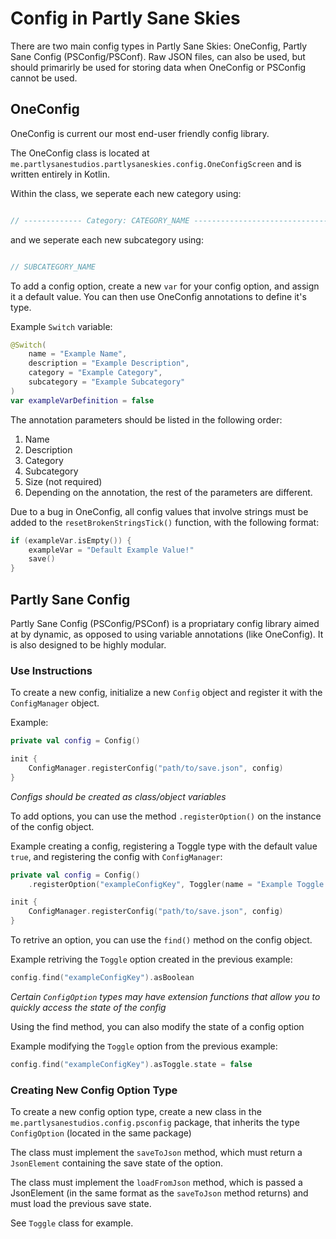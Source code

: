 # Config in Partly Sane Skies

There are two main config types in Partly Sane Skies: OneConfig, Partly Sane Config (PSConfig/PSConf). Raw JSON files, can also be used, but should primarirly be used for storing data when OneConfig or PSConfig cannot be used.

## OneConfig

OneConfig is current our most end-user friendly config library. 

The OneConfig class is located at ``me.partlysanestudios.partlysaneskies.config.OneConfigScreen`` and is written entirely in Kotlin.

Within the class, we seperate each new category using:

```kt

// ------------- Category: CATEGORY_NAME ---------------------------------

```

and we seperate each new subcategory using:

```kt

// SUBCATEGORY_NAME

```

To add a config option, create a new ``var`` for your config option, and assign it a default value. You can then use OneConfig annotations to define it's type. 

Example ``Switch`` variable:
```kt
@Switch(
    name = "Example Name",
    description = "Example Description",
    category = "Example Category",
    subcategory = "Example Subcategory"
)
var exampleVarDefinition = false
```

The annotation parameters should be listed in the following order:

1. Name
2. Description
3. Category
4. Subcategory
5. Size (not required)
6. Depending on the annotation, the rest of the parameters are different.


Due to a bug in OneConfig, all config values that involve strings must be added to the ``resetBrokenStringsTick()`` function, with the following format:

```kt
if (exampleVar.isEmpty()) {
    exampleVar = "Default Example Value!"
    save()
}
```

## Partly Sane Config

Partly Sane Config (PSConfig/PSConf) is a propriatary config library aimed at by dynamic, as opposed to using variable annotations (like OneConfig). It is also designed to be highly modular. 

### Use Instructions

To create a new config, initialize a new ``Config`` object and register it with the ``ConfigManager`` object.

Example:

```kt
private val config = Config()

init {
    ConfigManager.registerConfig("path/to/save.json", config)
}
```

*Configs should be created as class/object variables*

To add options, you can use the method ``.registerOption()`` on the instance of the config object. 

Example creating a config, registering a Toggle type with the default value ``true``, and registering the config with ``ConfigManager``:

```kt
private val config = Config()
    .registerOption("exampleConfigKey", Toggler(name = "Example Toggle Display Name", description = "Example toggle description", defaultValue = true))

init {
    ConfigManager.registerConfig("path/to/save.json", config)
}
```



To retrive an option, you can use the ``find()`` method on the config object.

Example retriving the ``Toggle`` option created in the previous example:

```kt
config.find("exampleConfigKey").asBoolean
```
*Certain ``ConfigOption`` types may have extension functions that allow you to quickly access the state of the config*

Using the find method, you can also modify the state of a config option

Example modifying the ``Toggle`` option from the previous example:
```kt
config.find("exampleConfigKey").asToggle.state = false
```

### Creating New Config Option Type

To create a new config option type, create a new class in the ``me.partlysanestudios.config.psconfig`` package, that inherits the type ``ConfigOption`` (located in the same package)

The class must implement the ``saveToJson`` method, which must return a ``JsonElement`` containing the save state of the option.

The class must implement the ``loadFromJson`` method, which is passed a JsonElement (in the same format as the ``saveToJson`` method returns) and must load the previous save state.

See ``Toggle`` class for example.
